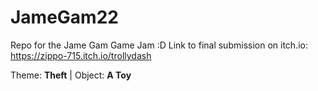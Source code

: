 # JameGam22

Repo for the Jame Gam Game Jam :D Link to final submission on itch.io: https://zippo-715.itch.io/trollydash

Theme: **Theft** | Object: **A Toy**
